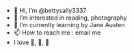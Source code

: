- 👋 Hi, I’m @bettysally3337
- 👀 I’m interested in reading, photography
- 🌱 I’m currently learning <Emma> by Jane Austen
- 📫 How to reach me : email me
- I love :dancer:, :book:, :microphone:
<!---
bettysally3337/bettysally3337 is a ✨ special ✨ repository because its `README.md` (this file) appears on your GitHub profile.
You can click the Preview link to take a look at your changes.
--->
